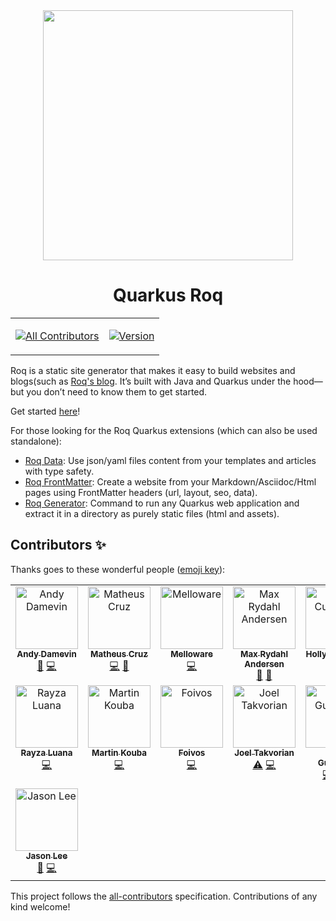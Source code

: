 
<div align="center">
  
<img src="https://github.com/quarkiverse/quarkus-roq/assets/2223984/0eb6642e-8dd3-4def-abb7-f63062ae755b" width="400" >



# Quarkus Roq

<table>
  <tr>
    <td valign="top" >
  
<!-- ALL-CONTRIBUTORS-BADGE:START - Do not remove or modify this section -->
[![All Contributors](https://img.shields.io/badge/all_contributors-15-orange.svg?style=flat-square)](#contributors-)
<!-- ALL-CONTRIBUTORS-BADGE:END -->
</td>
<td valign="top">

[![Version](https://img.shields.io/maven-central/v/io.quarkiverse.roq/quarkus-roq?logo=apache-maven&style=flat-square)](https://central.sonatype.com/artifact/io.quarkiverse.roq/quarkus-roq-project-parent)
</td>
</tr>
</table>
</div>
</div>

Roq is a static site generator that makes it easy to build websites and blogs(such as [Roq's blog](https://iamroq.com). It’s built with Java and Quarkus under the hood—but you don’t need to know them to get started.

Get started [here](https://iamroq.com/docs/)!

For those looking for the Roq Quarkus extensions (which can also be used standalone):
- [Roq Data](https://docs.quarkiverse.io/quarkus-roq/dev/quarkus-roq-data.html): Use json/yaml files content from your templates and articles with type safety.
- [Roq FrontMatter](https://docs.quarkiverse.io/quarkus-roq/dev/quarkus-roq-frontmatter.html):  Create a website from your Markdown/Asciidoc/Html pages using FrontMatter headers (url, layout, seo, data).
- [Roq Generator](https://docs.quarkiverse.io/quarkus-roq/dev/quarkus-roq-generator.html): Command to run any Quarkus web application and extract it in a directory as purely static files (html and assets).

## Contributors ✨

Thanks goes to these wonderful people ([emoji key](https://allcontributors.org/docs/en/emoji-key)):

<!-- ALL-CONTRIBUTORS-LIST:START - Do not remove or modify this section -->
<!-- prettier-ignore-start -->
<!-- markdownlint-disable -->
<table>
  <tbody>
    <tr>
      <td align="center" valign="top" width="14.28%"><a href="https://github.com/ia3andy"><img src="https://avatars.githubusercontent.com/u/2223984?v=4?s=100" width="100px;" alt="Andy Damevin"/><br /><sub><b>Andy Damevin</b></sub></a><br /><a href="#maintenance-ia3andy" title="Maintenance">🚧</a> <a href="https://github.com/quarkiverse/quarkus-roq/commits?author=ia3andy" title="Code">💻</a></td>
      <td align="center" valign="top" width="14.28%"><a href="https://matheuscruz.dev"><img src="https://avatars.githubusercontent.com/u/56329339?v=4?s=100" width="100px;" alt="Matheus Cruz"/><br /><sub><b>Matheus Cruz</b></sub></a><br /><a href="https://github.com/quarkiverse/quarkus-roq/commits?author=mcruzdev" title="Code">💻</a> <a href="#ideas-mcruzdev" title="Ideas, Planning, & Feedback">🤔</a></td>
      <td align="center" valign="top" width="14.28%"><a href="https://melloware.com"><img src="https://avatars.githubusercontent.com/u/4399574?v=4?s=100" width="100px;" alt="Melloware"/><br /><sub><b>Melloware</b></sub></a><br /><a href="https://github.com/quarkiverse/quarkus-roq/commits?author=melloware" title="Code">💻</a></td>
      <td align="center" valign="top" width="14.28%"><a href="https://xam.dk"><img src="https://avatars.githubusercontent.com/u/54129?v=4?s=100" width="100px;" alt="Max Rydahl Andersen"/><br /><sub><b>Max Rydahl Andersen</b></sub></a><br /><a href="#ideas-maxandersen" title="Ideas, Planning, & Feedback">🤔</a> <a href="https://github.com/quarkiverse/quarkus-roq/issues?q=author%3Amaxandersen" title="Bug reports">🐛</a></td>
      <td align="center" valign="top" width="14.28%"><a href="https://hollycummins.com"><img src="https://avatars.githubusercontent.com/u/11509290?v=4?s=100" width="100px;" alt="Holly Cummins"/><br /><sub><b>Holly Cummins</b></sub></a><br /><a href="#ideas-holly-cummins" title="Ideas, Planning, & Feedback">🤔</a></td>
      <td align="center" valign="top" width="14.28%"><a href="http://blog.nerdin.ch"><img src="https://avatars.githubusercontent.com/u/51133?v=4?s=100" width="100px;" alt="Erik Jan de Wit"/><br /><sub><b>Erik Jan de Wit</b></sub></a><br /><a href="https://github.com/quarkiverse/quarkus-roq/commits?author=edewit" title="Code">💻</a></td>
      <td align="center" valign="top" width="14.28%"><a href="https://github.com/jtama"><img src="https://avatars.githubusercontent.com/u/39991688?v=4?s=100" width="100px;" alt="Jérôme Tama"/><br /><sub><b>Jérôme Tama</b></sub></a><br /><a href="https://github.com/quarkiverse/quarkus-roq/commits?author=jtama" title="Code">💻</a></td>
    </tr>
    <tr>
      <td align="center" valign="top" width="14.28%"><a href="https://github.com/RayzaAnchayhua"><img src="https://avatars.githubusercontent.com/u/93015921?v=4?s=100" width="100px;" alt="Rayza Luana"/><br /><sub><b>Rayza Luana</b></sub></a><br /><a href="https://github.com/quarkiverse/quarkus-roq/commits?author=RayzaAnchayhua" title="Code">💻</a></td>
      <td align="center" valign="top" width="14.28%"><a href="https://github.com/mkouba"><img src="https://avatars.githubusercontent.com/u/913004?v=4?s=100" width="100px;" alt="Martin Kouba"/><br /><sub><b>Martin Kouba</b></sub></a><br /><a href="https://github.com/quarkiverse/quarkus-roq/commits?author=mkouba" title="Code">💻</a></td>
      <td align="center" valign="top" width="14.28%"><a href="https://foivos.zakkak.net"><img src="https://avatars.githubusercontent.com/u/1435395?v=4?s=100" width="100px;" alt="Foivos"/><br /><sub><b>Foivos</b></sub></a><br /><a href="https://github.com/quarkiverse/quarkus-roq/commits?author=zakkak" title="Code">💻</a></td>
      <td align="center" valign="top" width="14.28%"><a href="https://medium.com/@jotak"><img src="https://avatars.githubusercontent.com/u/2153442?v=4?s=100" width="100px;" alt="Joel Takvorian"/><br /><sub><b>Joel Takvorian</b></sub></a><br /><a href="https://github.com/quarkiverse/quarkus-roq/commits?author=jotak" title="Tests">⚠️</a> <a href="https://github.com/quarkiverse/quarkus-roq/commits?author=jotak" title="Code">💻</a></td>
      <td align="center" valign="top" width="14.28%"><a href="https://github.com/pablomxnl"><img src="https://avatars.githubusercontent.com/u/1665721?v=4?s=100" width="100px;" alt="Pablo Gutierrez"/><br /><sub><b>Pablo Gutierrez</b></sub></a><br /><a href="https://github.com/quarkiverse/quarkus-roq/commits?author=pablomxnl" title="Code">💻</a> <a href="https://github.com/quarkiverse/quarkus-roq/commits?author=pablomxnl" title="Documentation">📖</a> <a href="#ideas-pablomxnl" title="Ideas, Planning, & Feedback">🤔</a></td>
      <td align="center" valign="top" width="14.28%"><a href="https://pedrohosilva.wordpress.com"><img src="https://avatars.githubusercontent.com/u/8390247?v=4?s=100" width="100px;" alt="Pedro Hos"/><br /><sub><b>Pedro Hos</b></sub></a><br /><a href="https://github.com/quarkiverse/quarkus-roq/commits?author=pedro-hos" title="Code">💻</a> <a href="https://github.com/quarkiverse/quarkus-roq/commits?author=pedro-hos" title="Documentation">📖</a></td>
      <td align="center" valign="top" width="14.28%"><a href="https://github.com/okcjug"><img src="https://avatars.githubusercontent.com/u/44554?v=4?s=100" width="100px;" alt="OKC JUG"/><br /><sub><b>OKC JUG</b></sub></a><br /><a href="https://github.com/quarkiverse/quarkus-roq/issues?q=author%3Aokcjug" title="Bug reports">🐛</a></td>
    </tr>
    <tr>
      <td align="center" valign="top" width="14.28%"><a href="https://jasondl.ee"><img src="https://avatars.githubusercontent.com/u/191616?v=4?s=100" width="100px;" alt="Jason Lee"/><br /><sub><b>Jason Lee</b></sub></a><br /><a href="#ideas-jasondlee" title="Ideas, Planning, & Feedback">🤔</a> <a href="https://github.com/quarkiverse/quarkus-roq/commits?author=jasondlee" title="Code">💻</a></td>
    </tr>
  </tbody>
</table>

<!-- markdownlint-restore -->
<!-- prettier-ignore-end -->

<!-- ALL-CONTRIBUTORS-LIST:END -->

This project follows the [all-contributors](https://github.com/all-contributors/all-contributors) specification. Contributions of any kind welcome!
